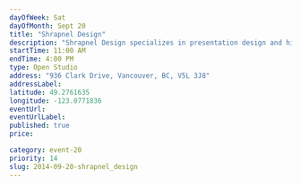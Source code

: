 ```yaml
---
dayOfWeek: Sat
dayOfMonth: Sept 20
title: "Shrapnel Design"
description: "Shrapnel Design specializes in presentation design and high quality, small run custom manufacturing."
startTime: 11:00 AM
endTime: 4:00 PM
type: Open Studio
address: "936 Clark Drive, Vancouver, BC, V5L 3J8"
addressLabel: 
latitude: 49.2761635
longitude: -123.0771836
eventUrl: 
eventUrlLabel: 
published: true
price: 

category: event-20
priority: 14
slug: 2014-09-20-shrapnel_design
---
```

